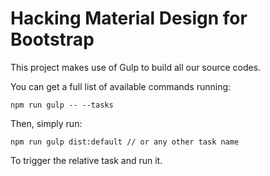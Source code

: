 # Hacking Material Design for Bootstrap

This project makes use of Gulp to build all our source codes.

You can get a full list of available commands running:

```
npm run gulp -- --tasks
```

Then, simply run:

```
npm run gulp dist:default // or any other task name
```

To trigger the relative task and run it.
